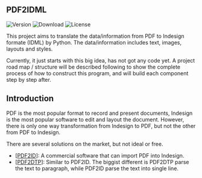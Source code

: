 ## PDF2IDML

![Version](https://img.shields.io/badge/beta-0.0.1-orange)
![Download](https://img.shields.io/badge/download-0-blue)
![License](https://img.shields.io/badge/license-GNU%203.0-green)

This project aims to translate the data/information from PDF to Indesign formate (IDML) by Python. The data/information includes text, images, layouts and styles. 

Currently, it just starts with this big idea, has not got any code yet. A project road map / structure will be described following to show the complete process of how to construct this program, and will build each component step by step after.

## Introduction

PDF is the most popular format to record and present documents, Indesign is the most popular software to edit and layout the document. However, there is only one way transformation from Indesign to PDF, but not the other from PDF to Indesign. 

There are several solutions on the market, but not ideal or free. 
- [[PDF2ID]()]: A commercial software that can import PDF into Indesign.  
- [[PDF2DTP]()]: Similar to PDF2ID. The biggist different is PDF2DTP parse the text to paragraph, while PDF2ID parse the text into single line.  
